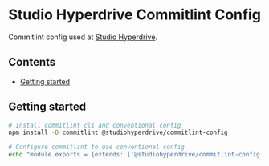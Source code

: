 # Studio Hyperdrive Commitlint Config #

Commitlint config used at [Studio Hyperdrive](https://hyperdrive.studio).

## Contents ##

* [Getting started](#getting-started)

## Getting started ##

```sh
# Install commitlint cli and conventional config
npm install -D commitlint @studiohyperdrive/commitlint-config

# Configure commitlint to use conventional config
echo "module.exports = {extends: ['@studiohyperdrive/commitlint-config']}" > commitlint.config.js
```
